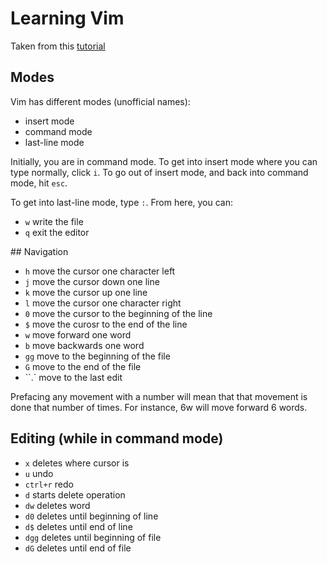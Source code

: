 # Learning Vim

Taken from this [tutorial](https://www.linux.com/training-tutorials/vim-101-beginners-guide-vim/)

## Modes

Vim has different modes (unofficial names):
- insert mode 
- command mode
- last-line mode

Initially, you are in command mode. To get into insert mode where you can type normally, click `i`. To go out of insert mode, and back into command mode, hit `esc`.

To get into last-line mode, type `:`. From here, you can:
- `w` write the file
- `q` exit the editor

## Navigation

- `h` move the cursor one character left
- `j` move the cursor down one line
- `k` move the cursor up one line
- `l` move the cursor one character right
- `0` move the cursor to the beginning of the line
- `$` move the curosr to the end of the line
- `w` move forward one word 
- `b` move backwards one word
- `gg` move to the beginning of the file
- `G` move to the end of the file
- ``.` move to the last edit

Prefacing any movement with a number will mean that that movement is done that number of times. For instance, 6w will move forward 6 words.

## Editing (while in command mode)

- `x` deletes where cursor is
- `u` undo
- `ctrl+r` redo
- `d` starts delete operation 
- `dw` deletes word
- `d0` deletes until beginning of line
- `d$` deletes until end of line
- `dgg` deletes until beginning of file
- `dG` deletes until end of file 
